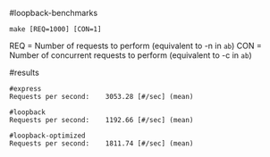 #loopback-benchmarks

```shell
make [REQ=1000] [CON=1]
```

REQ = Number of requests to perform (equivalent to -n in `ab`)
CON = Number of concurrent requests to perform (equivalent to -c in `ab`)

#results
```
#express
Requests per second:    3053.28 [#/sec] (mean)

#loopback
Requests per second:    1192.66 [#/sec] (mean)

#loopback-optimized
Requests per second:    1811.74 [#/sec] (mean)
```
